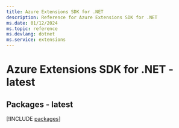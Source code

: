 ```yaml
---
title: Azure Extensions SDK for .NET
description: Reference for Azure Extensions SDK for .NET
ms.date: 01/12/2024
ms.topic: reference
ms.devlang: dotnet
ms.service: extensions
---
```

# Azure Extensions SDK for .NET - latest
## Packages - latest
[!INCLUDE [packages](extensions-index.md)]